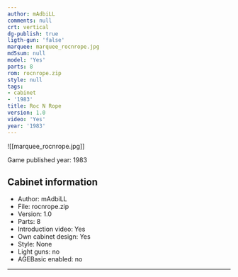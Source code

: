 ```yaml
---
author: mAdbiLL
comments: null
crt: vertical
dg-publish: true
ligth-gun: 'false'
marquee: marquee_rocnrope.jpg
md5sum: null
model: 'Yes'
parts: 8
rom: rocnrope.zip
style: null
tags:
- cabinet
- '1983'
title: Roc N Rope
version: 1.0
video: 'Yes'
year: '1983'
---
```


![[marquee_rocnrope.jpg]]

Game published year: 1983

## Cabinet information

- Author: mAdbiLL
- File: rocnrope.zip
- Version: 1.0
- Parts: 8
- Introduction video: Yes
- Own cabinet design: Yes
- Style: None
- Light guns: no
- AGEBasic enabled: no

---
